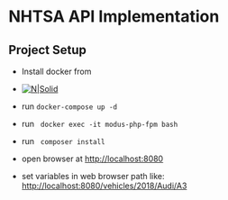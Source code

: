 # NHTSA API Implementation

## Project Setup
- Install docker from

-  [![N|Solid](https://encrypted-tbn0.gstatic.com/images?q=tbn:ANd9GcQ-0MrYiAg8HM5BBELjugGdJL49RalukC84OPlOi8LaBU16MetEVlVtW6W1jpZJS_qlwZA)](https://www.docker.com/products/docker-desktop) 

- run ````docker-compose up -d````
- run ```` docker exec -it modus-php-fpm bash````
- run ```` composer install````
- open browser at [http://localhost:8080](http://localhost:8080)
- set variables in web browser path like: [http://localhost:8080/vehicles/2018/Audi/A3](http://localhost:8080/vehicles/2018/Audi/A3)
